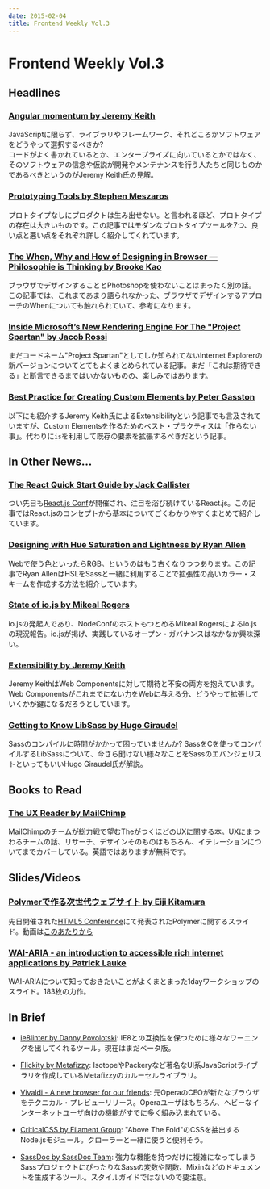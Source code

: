 ```yaml
---
date: 2015-02-04
title: Frontend Weekly Vol.3
---
```


# Frontend Weekly Vol.3

## Headlines

### [Angular momentum by Jeremy Keith](https://adactio.com/journal/8245)

JavaScriptに限らず、ライブラリやフレームワーク、それどころかソフトウェアをどうやって選択するべきか?  
コードがよく書かれているとか、エンタープライズに向いているとかではなく、そのソフトウェアの信念や仮説が開発やメンテナンスを行う人たちと同じものかであるべきというのがJeremy Keith氏の見解。

### [Prototyping Tools by Stephen Meszaros](http://stephenmeszaros.com/posts/prototyping-tools.html)

プロトタイプなしにプロダクトは生み出せない。と言われるほど、プロトタイプの存在は大きいものです。この記事ではモダンなプロトタイプツールを7つ、良い点と悪い点をそれぞれ詳しく紹介してくれています。

### [The When, Why and How of Designing in Browser — Philosophie is Thinking by Brooke Kao](https://medium.com/philosophie-is-thinking/the-when-why-and-how-of-designing-in-browser-3c7fa2ebcb94)

ブラウザでデザインすることとPhotoshopを使わないことはまったく別の話。この記事では、これまであまり語られなかった、ブラウザでデザインするアプローチのWhenについても触れられていて、参考になります。

### [Inside Microsoft’s New Rendering Engine For The "Project Spartan" by  Jacob Rossi](http://www.smashingmagazine.com/2015/01/26/inside-microsofts-new-rendering-engine-project-spartan/)

まだコードネーム"Project Spartan"としてしか知られてないInternet Explorerの新バージョンについてとてもよくまとめられている記事。まだ「これは期待できる」と断言できるまではいかないものの、楽しみではあります。

### [Best Practice for Creating Custom Elements by Peter Gasston](http://www.broken-links.com/2015/01/27/best-practice-creating-custom-elements/)

以下にも紹介するJeremy Keith氏によるExtensibilityという記事でも言及されていますが、Custom Elementsを作るためのベスト・プラクティスは「作らない事」。代わりに`is`を利用して既存の要素を拡張するべきだという記事。

## In Other News…

### [The React Quick Start Guide by Jack Callister](http://www.jackcallister.com/2015/01/05/the-react-quick-start-guide.html)

つい先日も[React.js Conf](http://conf.reactjs.com/)が開催され、注目を浴び続けているReact.js。この記事ではReact.jsのコンセプトから基本についてごくわかりやすくまとめて紹介しています。

### [Designing with Hue Saturation and Lightness by Ryan Allen](http://articles.dappergentlemen.com/2015/01/22/hsl/)

Webで使う色といったらRGB。というのはもう古くなりつつあります。この記事でRyan AllenはHSLをSassと一緒に利用することで拡張性の高いカラー・スキームを作成する方法を紹介しています。

### [State of io.js by Mikeal Rogers](https://medium.com/node-js-javascript/state-of-io-js-2b3094e6f923)

io.jsの発起人であり、NodeConfのホストもつとめるMikeal Rogersによるio.jsの現況報告。io.jsが掲げ、実践しているオープン・ガバナンスはなかなか興味深い。

### [Extensibility by Jeremy Keith](https://adactio.com/journal/8276)

Jeremy KeithはWeb Componentsに対して期待と不安の両方を抱えています。Web Componentsがこれまでにない力をWebに与える分、どうやって拡張していくかが鍵になるだろうとしています。

### [Getting to Know LibSass by Hugo Giraudel](http://webdesign.tutsplus.com/articles/getting-to-know-libsass--cms-23114)

Sassのコンパイルに時間がかかって困っていませんか? SassをCを使ってコンパイルするLibSassについて、今さら聞けない様々なことをSassのエバンジェリストといってもいいHugo Giraudel氏が解説。

## Books to Read

### [The UX Reader by MailChimp](http://theuxreader.com/)

MailChimpのチームが総力戦で望むTheがつくほどのUXに関する本。UXにまつわるチームの話、リサーチ、デザインそのものはもちろん、イテレーションについてまでカバーしている。英語ではありますが無料です。

## Slides/Videos

### [Polymerで作る次世代ウェブサイト by Eiji Kitamura](http://www.slideshare.net/agektmr/polymer-43902352)

先日開催された[HTML5 Conference](http://events.html5j.org/conference/2015/1/)にて発表されたPolymerに関するスライド。動画は[このあたりから](http://youtu.be/qzh56Ja1eaw?t=3h20m16s)

### [WAI-ARIA - an introduction to accessible rich internet applications by Patrick Lauke](http://www.slideshare.net/redux/waiaria-an-introduction-to-accessible-rich-internet-applications-workshop)

WAI-ARIAについて知っておきたいことがよくまとまった1dayワークショップのスライド。183枚の力作。

## In Brief

- [ie8linter by Danny Povolotski](https://github.com/israelidanny/ie8linter): IE8との互換性を保つために様々なワーニングを出してくれるツール。現在はまだベータ版。

- [Flickity by Metafizzy](http://flickity.metafizzy.co/): IsotopeやPackeryなど著名なUI系JavaScriptライブラリを作成しているMetafizzyのカルーセルライブラリ。

- [Vivaldi - A new browser for our friends](https://vivaldi.com/):   元OperaのCEOが新たなブラウザをテクニカル・プレビューリリース。Operaユーザはもちろん、ヘビーなインターネットユーザ向けの機能がすでに多く組み込まれている。

- [CriticalCSS by Filament Group](https://github.com/filamentgroup/criticalCSS): "Above The Fold"のCSSを抽出するNode.jsモジュール。クローラーと一緒に使うと便利そう。

- [SassDoc by SassDoc Team](http://sassdoc.com/): 強力な機能を持つだけに複雑になってしまうSassプロジェクトにぴったりなSassの変数や関数、Mixinなどのドキュメントを生成するツール。スタイルガイドではないので要注意。
